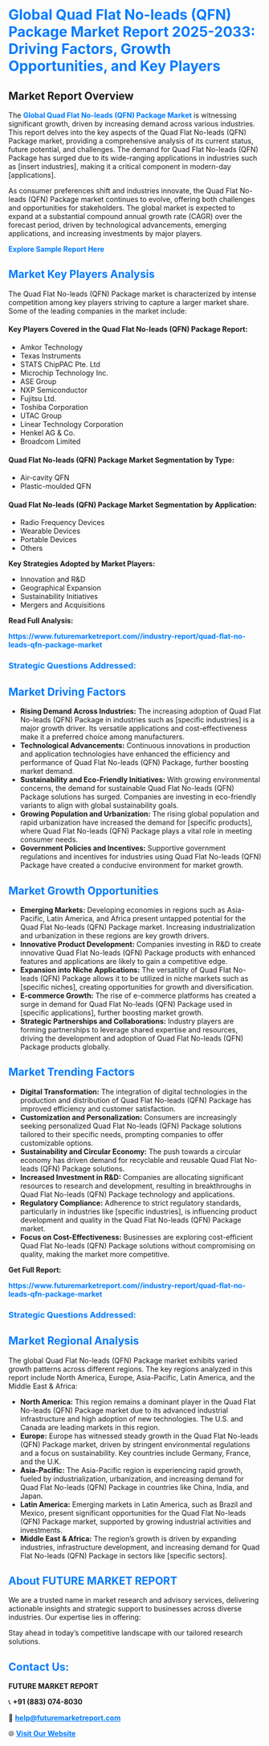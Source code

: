 <h1 style="color: #007BFF;">Global Quad Flat No-leads (QFN) Package Market Report 2025-2033: Driving Factors, Growth Opportunities, and Key Players</h1>

<section id="overview">
<h2>Market Report Overview</h2>
<p>The <a href="https://www.futuremarketreport.com//industry-report/quad-flat-no-leads-qfn-package-market" style="color: #007BFF; text-decoration: none;"><strong>Global Quad Flat No-leads (QFN) Package Market</strong></a> is witnessing significant growth, driven by increasing demand across various industries. This report delves into the key aspects of the Quad Flat No-leads (QFN) Package market, providing a comprehensive analysis of its current status, future potential, and challenges. The demand for Quad Flat No-leads (QFN) Package has surged due to its wide-ranging applications in industries such as [insert industries], making it a critical component in modern-day [applications].</p>
<p>As consumer preferences shift and industries innovate, the Quad Flat No-leads (QFN) Package market continues to evolve, offering both challenges and opportunities for stakeholders. The global market is expected to expand at a substantial compound annual growth rate (CAGR) over the forecast period, driven by technological advancements, emerging applications, and increasing investments by major players.</p>
</section>

<section id="overview">
<p><a href="https://www.futuremarketreport.com//request-sample/reportId=57548" style="color: #007BFF; text-decoration: none;"><strong>Explore Sample Report Here</strong></a></p>
</section>

<section id="key-players">
<h2 style="color: #007BFF;">Market Key Players Analysis</h2>
<p>The Quad Flat No-leads (QFN) Package market is characterized by intense competition among key players striving to capture a larger market share. Some of the leading companies in the market include:</p>
<h4>Key Players Covered in the Quad Flat No-leads (QFN) Package Report:</h4>
<ul><li>Amkor Technology</li><li>Texas Instruments</li><li>STATS ChipPAC Pte. Ltd</li><li>Microchip Technology Inc.</li><li>ASE Group</li><li>NXP Semiconductor</li><li>Fujitsu Ltd.</li><li>Toshiba Corporation</li><li>UTAC Group</li><li>Linear Technology Corporation</li><li>Henkel AG &amp; Co.</li><li>Broadcom Limited</li></ul>
<h4>Quad Flat No-leads (QFN) Package Market Segmentation by Type:</h4>
<ul><li>Air-cavity QFN</li><li>Plastic-moulded QFN</li></ul>

<h4>Quad Flat No-leads (QFN) Package Market Segmentation by Application:</h4>
<ul><li>Radio Frequency Devices</li><li>Wearable Devices</li><li>Portable Devices</li><li>Others</li></ul>
<p><strong>Key Strategies Adopted by Market Players:</strong></p>
<ul>
<li>Innovation and R&D</li>
<li>Geographical Expansion</li>
<li>Sustainability Initiatives</li>
<li>Mergers and Acquisitions</li>
</ul>
</section>

<section>
<p><strong>Read Full Analysis: </strong></p><a href="https://www.futuremarketreport.com//industry-report/quad-flat-no-leads-qfn-package-market" style="color: #007BFF; text-decoration: none;"><strong>https://www.futuremarketreport.com//industry-report/quad-flat-no-leads-qfn-package-market</strong></a>
<h3 style="color: #007BFF;">Strategic Questions Addressed:</h3>
</section>

<section id="driving-factors">
<h2 style="color: #007BFF;">Market Driving Factors</h2>
<ul>
<li><strong>Rising Demand Across Industries:</strong> The increasing adoption of Quad Flat No-leads (QFN) Package in industries such as [specific industries] is a major growth driver. Its versatile applications and cost-effectiveness make it a preferred choice among manufacturers.</li>
<li><strong>Technological Advancements:</strong> Continuous innovations in production and application technologies have enhanced the efficiency and performance of Quad Flat No-leads (QFN) Package, further boosting market demand.</li>
<li><strong>Sustainability and Eco-Friendly Initiatives:</strong> With growing environmental concerns, the demand for sustainable Quad Flat No-leads (QFN) Package solutions has surged. Companies are investing in eco-friendly variants to align with global sustainability goals.</li>
<li><strong>Growing Population and Urbanization:</strong> The rising global population and rapid urbanization have increased the demand for [specific products], where Quad Flat No-leads (QFN) Package plays a vital role in meeting consumer needs.</li>
<li><strong>Government Policies and Incentives:</strong> Supportive government regulations and incentives for industries using Quad Flat No-leads (QFN) Package have created a conducive environment for market growth.</li>
</ul>
</section>

<section id="growth-opportunities">
<h2 style="color: #007BFF;">Market Growth Opportunities</h2>
<ul>
<li><strong>Emerging Markets:</strong> Developing economies in regions such as Asia-Pacific, Latin America, and Africa present untapped potential for the Quad Flat No-leads (QFN) Package market. Increasing industrialization and urbanization in these regions are key growth drivers.</li>
<li><strong>Innovative Product Development:</strong> Companies investing in R&D to create innovative Quad Flat No-leads (QFN) Package products with enhanced features and applications are likely to gain a competitive edge.</li>
<li><strong>Expansion into Niche Applications:</strong> The versatility of Quad Flat No-leads (QFN) Package allows it to be utilized in niche markets such as [specific niches], creating opportunities for growth and diversification.</li>
<li><strong>E-commerce Growth:</strong> The rise of e-commerce platforms has created a surge in demand for Quad Flat No-leads (QFN) Package used in [specific applications], further boosting market growth.</li>
<li><strong>Strategic Partnerships and Collaborations:</strong> Industry players are forming partnerships to leverage shared expertise and resources, driving the development and adoption of Quad Flat No-leads (QFN) Package products globally.</li>
</ul>
</section>

<section id="trending-factors">
<h2 style="color: #007BFF;">Market Trending Factors</h2>
<ul>
<li><strong>Digital Transformation:</strong> The integration of digital technologies in the production and distribution of Quad Flat No-leads (QFN) Package has improved efficiency and customer satisfaction.</li>
<li><strong>Customization and Personalization:</strong> Consumers are increasingly seeking personalized Quad Flat No-leads (QFN) Package solutions tailored to their specific needs, prompting companies to offer customizable options.</li>
<li><strong>Sustainability and Circular Economy:</strong> The push towards a circular economy has driven demand for recyclable and reusable Quad Flat No-leads (QFN) Package solutions.</li>
<li><strong>Increased Investment in R&D:</strong> Companies are allocating significant resources to research and development, resulting in breakthroughs in Quad Flat No-leads (QFN) Package technology and applications.</li>
<li><strong>Regulatory Compliance:</strong> Adherence to strict regulatory standards, particularly in industries like [specific industries], is influencing product development and quality in the Quad Flat No-leads (QFN) Package market.</li>
<li><strong>Focus on Cost-Effectiveness:</strong> Businesses are exploring cost-efficient Quad Flat No-leads (QFN) Package solutions without compromising on quality, making the market more competitive.</li>
</ul>
</section>

<section>
<p><strong>Get Full Report: </strong></p><a href="https://www.futuremarketreport.com//industry-report/quad-flat-no-leads-qfn-package-market" style="color: #007BFF; text-decoration: none;"><strong>https://www.futuremarketreport.com//industry-report/quad-flat-no-leads-qfn-package-market</strong></a>
<h3 style="color: #007BFF;">Strategic Questions Addressed:</h3>
</section>


<section id="regional-analysis">
<h2 style="color: #007BFF;">Market Regional Analysis</h2>
<p>The global Quad Flat No-leads (QFN) Package market exhibits varied growth patterns across different regions. The key regions analyzed in this report include North America, Europe, Asia-Pacific, Latin America, and the Middle East & Africa:</p>
<ul>
<li><strong>North America:</strong> This region remains a dominant player in the Quad Flat No-leads (QFN) Package market due to its advanced industrial infrastructure and high adoption of new technologies. The U.S. and Canada are leading markets in this region.</li>
<li><strong>Europe:</strong> Europe has witnessed steady growth in the Quad Flat No-leads (QFN) Package market, driven by stringent environmental regulations and a focus on sustainability. Key countries include Germany, France, and the U.K.</li>
<li><strong>Asia-Pacific:</strong> The Asia-Pacific region is experiencing rapid growth, fueled by industrialization, urbanization, and increasing demand for Quad Flat No-leads (QFN) Package in countries like China, India, and Japan.</li>
<li><strong>Latin America:</strong> Emerging markets in Latin America, such as Brazil and Mexico, present significant opportunities for the Quad Flat No-leads (QFN) Package market, supported by growing industrial activities and investments.</li>
<li><strong>Middle East & Africa:</strong> The region’s growth is driven by expanding industries, infrastructure development, and increasing demand for Quad Flat No-leads (QFN) Package in sectors like [specific sectors].</li>
</ul>
</section>

<footer>
<h2 style="color: #007BFF;">About FUTURE MARKET REPORT</h2>
<p>We are a trusted name in market research and advisory services, delivering actionable insights and strategic support to businesses across diverse industries. Our expertise lies in offering:</p>

<p>Stay ahead in today’s competitive landscape with our tailored research solutions.</p>

<h2 style="color: #007BFF;">Contact Us:</h2>
<p><strong>FUTURE MARKET REPORT</strong></p>
<p>📞 <strong>+91 (883) 074-8030</strong></p>
<p>📧 <strong><a href="mailto:help@futuremarketreport.com" style="color: #007BFF;">help@futuremarketreport.com</a></strong></p>
<p>🌐 <strong><a href="https://www.futuremarketreport.com/" style="color: #007BFF;">Visit Our Website</a></strong></p>
</footer>